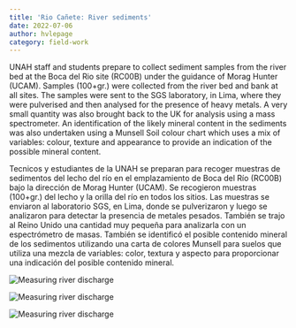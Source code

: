 ```yaml
---
title: 'Rio Cañete: River sediments'
date: 2022-07-06
author: hvlepage
category: field-work
---
```



UNAH staff and students prepare to collect sediment samples from the river bed at the Boca del Rio site (RC00B) under the guidance of Morag Hunter (UCAM). Samples (100+gr.) were collected from the river bed and bank at all sites. The samples were sent to the SGS laboratory, in Lima, where they were pulverised and then analysed for the presence of heavy metals. A very small quantity was also brought back to the UK for analysis using a mass spectrometer.
An identification of the likely mineral content in the sediments was also undertaken using a Munsell Soil colour chart which uses a mix of variables: colour, texture and appearance to provide an indication of the possible mineral content.

Tecnicos y estudiantes de la UNAH se preparan para recoger muestras de sedimentos del lecho del río en el emplazamiento de Boca del Río (RC00B) bajo la dirección de Morag Hunter (UCAM). Se recogieron muestras (100+gr.) del lecho y la orilla del río en todos los sitios. Las muestras se enviaron al laboratorio SGS, en Lima, donde se pulverizaron y luego se analizaron para detectar la presencia de metales pesados. También se trajo al Reino Unido una cantidad muy pequeña para analizarla con un espectrómetro de masas.
También se identificó el posible contenido mineral de los sedimentos utilizando una carta de colores Munsell para suelos que utiliza una mezcla de variables: color, textura y aspecto para proporcionar una indicación del posible contenido mineral.


![Measuring river discharge](/assets/posts/2Sedimentcollection.JPG)


![Measuring river discharge](/assets/posts/2Sediment.JPG)


![Measuring river discharge](/assets/posts/2Sediments.JPG)
